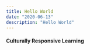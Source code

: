 ```yaml
---
title: Hello World
date: "2020-06-13"
description: "Hello World"
---
```


#### Culturally Responsive Learning
